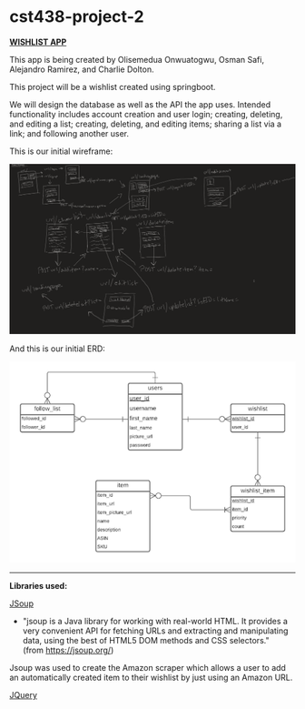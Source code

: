 # cst438-project-2

[**WISHLIST APP**](https://infinite-ravine-21110.herokuapp.com/)

This app is being created by Olisemedua Onwuatogwu, Osman Safi, Alejandro Ramirez, and Charlie Dolton.

This project will be a wishlist created using springboot.

We will design the database as well as the API the app uses. Intended functionality includes account creation and user login; creating, deleting, and editing a list; creating, deleting, and editing items; sharing a list via a link; and following another user. 

This is our initial wireframe:

<img src="wireframe.png">

And this is our initial ERD:

<img src="ERD.png">

---
**Libraries used:**

[JSoup](https://jsoup.org/)

- "jsoup is a Java library for working with real-world HTML. It provides a very convenient API for fetching URLs and extracting and manipulating data, using the best of HTML5 DOM methods and CSS selectors."   
(from https://jsoup.org/)   

Jsoup was used to create the Amazon scraper which allows a user to add an automatically created item to their wishlist by just using an Amazon URL.

[JQuery](https://jquery.com/)
